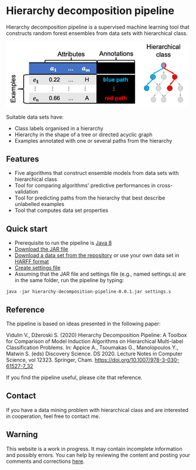 # Hierarchy decomposition pipeline

Hierarchy decomposition pipeline is a supervised machine learning tool that constructs random forest ensembles from data sets with hierarchical class.

<img src = "images/HMC_dataset.png" alt = "Data set with hierarchical class" width = "500">

Suitable data sets have:
- Class labels organised in a hierarchy
- Hierarchy in the shape of a tree or directed acyclic graph
- Examples annotated with one or several paths from the hierarchy

## Features

- Five algorithms that construct ensemble models from data sets with hierarchical class
- Tool for comparing algorithms' predictive performances in cross-validation
- Tool for predicting paths from the hierarchy that best describe unlabelled examples
- Tool that computes data set properties

## Quick start

- Prerequisite to run the pipeline is [Java 8](https://www.oracle.com/java/technologies/javase-downloads.html)
- [Download the JAR file](https://github.com/vedranav/hierarchy-decomposition-pipeline/releases/download/v0.0.1/hierarchy-decomposition-pipeline-0.0.1.jar)
- [Download a data set from the repository](https://vedranav.github.io/hierarchy-decomposition-pipeline/inputs/repository.html) or use your own data set in [HARFF format](https://vedranav.github.io/hierarchy-decomposition-pipeline/inputs/dataset.html)
- [Create settings file](https://vedranav.github.io/hierarchy-decomposition-pipeline/pipeline/jar.html)
- Assuming that the JAR file and settings file (e.g., named settings.s) are in the same folder, run the pipeline by typing:
```
java -jar hierarchy-decomposition-pipeline-0.0.1.jar settings.s
```

## Reference

The pipeline is based on ideas presented in the following paper:

Vidulin V., Džeroski S. (2020) Hierarchy Decomposition Pipeline: A Toolbox for Comparison of Model Induction Algorithms on Hierarchical Multi-label Classification Problems. In: Appice A., Tsoumakas G., Manolopoulos Y., Matwin S. (eds) Discovery Science. DS 2020. Lecture Notes in Computer Science, vol 12323. Springer, Cham. https://doi.org/10.1007/978-3-030-61527-7_32

If you find the pipeline useful, please cite that reference.

## Contact

If you have a data mining problem with hierarchical class and are interested in cooperation, feel free to contact me.

## Warning
This website is a work in progress. It may contain incomplete information and possibly errors. You can help by reviewing the content and posting your comments and corrections [here](https://github.com/vedranav/hierarchy-decomposition-pipeline/issues).
